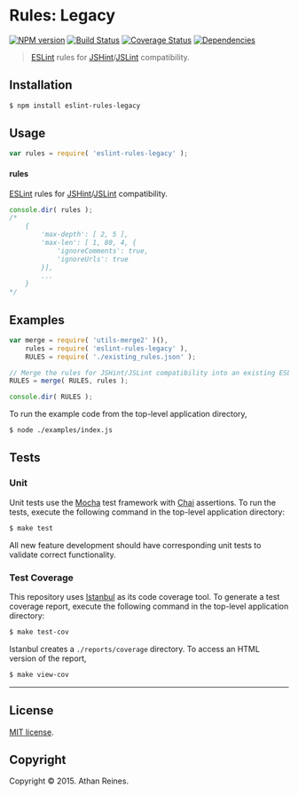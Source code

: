 Rules: Legacy
===
[![NPM version][npm-image]][npm-url] [![Build Status][travis-image]][travis-url] [![Coverage Status][codecov-image]][codecov-url] [![Dependencies][dependencies-image]][dependencies-url]

> [ESLint](http://eslint.org/) rules for [JSHint](http://jshint.com/docs/)/[JSLint](http://www.jslint.com/) compatibility.


## Installation

``` bash
$ npm install eslint-rules-legacy
```


## Usage

``` javascript
var rules = require( 'eslint-rules-legacy' );
```

#### rules

[ESLint](http://eslint.org/) rules for [JSHint](http://jshint.com/docs/)/[JSLint](http://www.jslint.com/) compatibility.

``` javascript
console.dir( rules );
/*
	{
		'max-depth': [ 2, 5 ],
		'max-len': [ 1, 80, 4, {
			'ignoreComments': true,
			'ignoreUrls': true
		}],
		...
	}
*/
```


## Examples

``` javascript
var merge = require( 'utils-merge2' )(),
	rules = require( 'eslint-rules-legacy' ),
	RULES = require( './existing_rules.json' );

// Merge the rules for JSHint/JSLint compatibility into an existing ESLint rule set...
RULES = merge( RULES, rules );

console.dir( RULES );
```

To run the example code from the top-level application directory,

``` bash
$ node ./examples/index.js
```


## Tests

### Unit

Unit tests use the [Mocha](http://mochajs.org/) test framework with [Chai](http://chaijs.com) assertions. To run the tests, execute the following command in the top-level application directory:

``` bash
$ make test
```

All new feature development should have corresponding unit tests to validate correct functionality.


### Test Coverage

This repository uses [Istanbul](https://github.com/gotwarlost/istanbul) as its code coverage tool. To generate a test coverage report, execute the following command in the top-level application directory:

``` bash
$ make test-cov
```

Istanbul creates a `./reports/coverage` directory. To access an HTML version of the report,

``` bash
$ make view-cov
```


---
## License

[MIT license](http://opensource.org/licenses/MIT).


## Copyright

Copyright &copy; 2015. Athan Reines.


[npm-image]: http://img.shields.io/npm/v/eslint-rules-legacy.svg
[npm-url]: https://npmjs.org/package/eslint-rules-legacy

[travis-image]: http://img.shields.io/travis/kgryte/eslint-rules-legacy/master.svg
[travis-url]: https://travis-ci.org/kgryte/eslint-rules-legacy

[codecov-image]: https://img.shields.io/codecov/c/github/kgryte/eslint-rules-legacy/master.svg
[codecov-url]: https://codecov.io/github/kgryte/eslint-rules-legacy?branch=master

[dependencies-image]: http://img.shields.io/david/kgryte/eslint-rules-legacy.svg
[dependencies-url]: https://david-dm.org/kgryte/eslint-rules-legacy

[dev-dependencies-image]: http://img.shields.io/david/dev/kgryte/eslint-rules-legacy.svg
[dev-dependencies-url]: https://david-dm.org/dev/kgryte/eslint-rules-legacy

[github-issues-image]: http://img.shields.io/github/issues/kgryte/eslint-rules-legacy.svg
[github-issues-url]: https://github.com/kgryte/eslint-rules-legacy/issues
